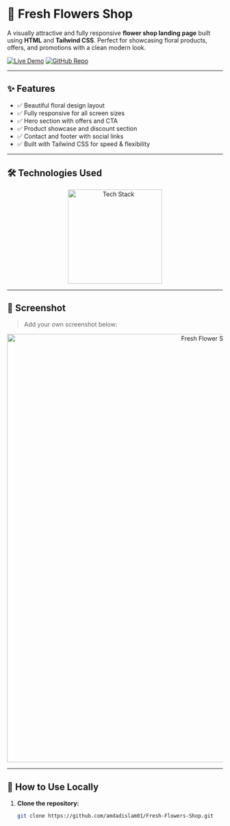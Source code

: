 # 🌸 Fresh Flowers Shop

A visually attractive and fully responsive **flower shop landing page** built using **HTML** and **Tailwind CSS**. Perfect for showcasing floral products, offers, and promotions with a clean modern look.

[![Live Demo](https://img.shields.io/badge/🚀_Live_Demo-00C7B7?style=for-the-badge&logo=netlify&logoColor=white)](https://amdadislam01.github.io/Fresh-Flowers-Shop/)
[![GitHub Repo](https://img.shields.io/badge/💻_Source_Code-181717?style=for-the-badge&logo=github&logoColor=white)](https://github.com/amdadislam01/Fresh-Flowers-Shop)

---

## ✨ Features

- ✅ Beautiful floral design layout
- ✅ Fully responsive for all screen sizes
- ✅ Hero section with offers and CTA
- ✅ Product showcase and discount section
- ✅ Contact and footer with social links
- ✅ Built with Tailwind CSS for speed & flexibility

---

## 🛠️ Technologies Used

<p align="center">
  <img src="https://skillicons.dev/icons?i=html,css,tailwindcss" alt="Tech Stack" width="220"/>
</p>

---

## 📸 Screenshot

> Add your own screenshot below:

<p align="center">
  <img src="https://ik.imagekit.io/yqnbhdlo4/Img/flowe?updatedAt=1754300560047" alt="Fresh Flower Shop Screenshot" width="1000"/>
</p>

---

## 🚀 How to Use Locally

1. **Clone the repository:**

   ```bash
   git clone https://github.com/amdadislam01/Fresh-Flowers-Shop.git
